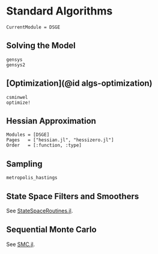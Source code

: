 # Standard Algorithms

```@meta
CurrentModule = DSGE
```

## Solving the Model

```@docs
gensys
gensys2
```

## [Optimization](@id algs-optimization)

```@docs
csminwel
optimize!
```

## Hessian Approximation

```@autodocs
Modules = [DSGE]
Pages   = ["hessian.jl", "hessizero.jl"]
Order   = [:function, :type]
```

## Sampling

```@docs
metropolis_hastings
```

## State Space Filters and Smoothers

See [StateSpaceRoutines.jl](https://github.com/FRBNY-DSGE/StateSpaceRoutines.jl).

## Sequential Monte Carlo

See [SMC.jl](https://github.com/FRBNY-DSGE/SMC.jl).
